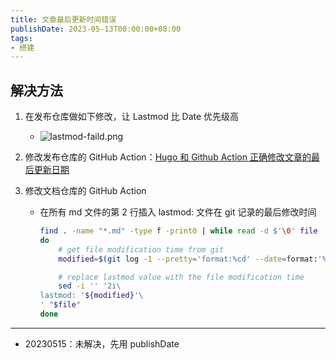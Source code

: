 ```yaml
---
title: 文章最后更新时间错误
publishDate: 2023-05-13T00:00:00+08:00
tags:
- 搭建
---
```


## 解决方法

1. 在发布仓库做如下修改，让 Lastmod 比 Date 优先级高

    - ![lastmod-faild.png](https://cdn.jsdelivr.net/gh/11ze/static/images/lastmod-faild.png)

2. 修改发布仓库的 GitHub Action：[Hugo 和 Github Action 正确修改文章的最后更新日期](https://dnwzlx.com/posts/146871a6/)

3. 修改文档仓库的 GitHub Action

   - 在所有 md 文件的第 2 行插入 lastmod: 文件在 git 记录的最后修改时间

        ```bash
        find . -name "*.md" -type f -print0 | while read -d $'\0' file
        do
            # get file modification time from git
            modified=$(git log -1 --pretty='format:%cd' --date=format:'%Y-%m-%dT%H:%M:%S+0800' $file)

            # replace lastmod value with the file modification time
            sed -i '' '2i\
        lastmod: '${modified}'\
        ' "$file"
        done
        ```

-----

- 20230515：未解决，先用 publishDate

